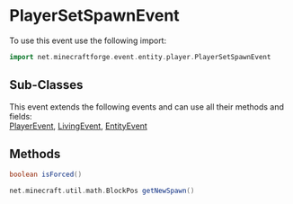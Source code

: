 # PlayerSetSpawnEvent

To use this event use the following import:
```groovy
import net.minecraftforge.event.entity.player.PlayerSetSpawnEvent
```

## Sub-Classes
This event extends the following events and can use all their methods and fields: <br>
[PlayerEvent](player_event/player_event.md), [LivingEvent](living_event/living_event.md), [EntityEvent](entity_event/entity_event.md)

## Methods
```groovy
boolean isForced()
```

```groovy
net.minecraft.util.math.BlockPos getNewSpawn()
```
